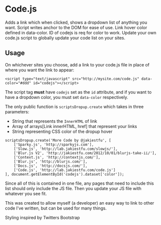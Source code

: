 # Code.js

Adds a link which when clicked, shows a dropdown list of anything you want. Script writes anchor to the DOM for ease of use. Link hover color defined in data-color. ID of codejs is req for color to work. Update your own code.js script to globally update your code list on your sites.

## Usage

On whichever sites you choose, add a link to your code.js file in place of where you want the link to appear:

````
<script type="text/javascript" src="http://mysite.com/code.js" data-color="#ddd" id="codejs"></script>
````

The script tag <b>must</b> have <code>codejs</code> set as the <code>id</code> attribute, and if you want to have a dropdown color, you must set <code>data-color</code> respectively.

The only public function is <code>scriptsDropup.create</code> which takes in three parameters:

<ul>
	<li>String that represents the <code>InnerHTML</code> of link</li>
	<li>Array of arrays[Link innerHTML, href] that represent your links</li>
	<li>String representing CSS color of the dropup hover</li>
</ul>

````
scriptsDropup.create('More Code by @jakiestfu', [
    ['Sparky.js', 'http://sparkyjs.com'],
    ['Slow.js', 'http://lab.jakiestfu.com/slowjs/'],
    ['Blur.js V2', 'http://jakiestfu.com/2012/10/01/blurjs-take-ii/'],
    ['Context.js', 'http://contextjs.com/'],
    ['Blur.js', 'http://blurjs.com/'],
    ['Docs.js', 'http://docsjs.com/'],
    ['Code.js', 'http://lab.jakiestfu.com/code.js']
], document.getElementById('codejs').dataset['color']);
````

Since all of this is contained in one file, any pages that need to include this list should only include the JS file. Then you update your JS file with whatever you see fit.

This was created to allow myself (a developer) an easy way to link to other code I've written, but can be used for many things.

Styling inspired by Twitters Bootstrap